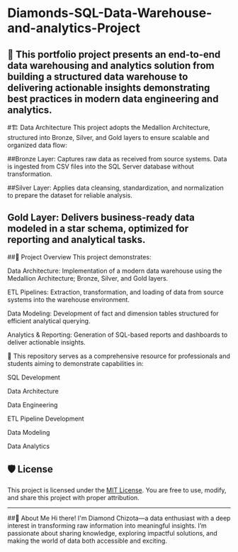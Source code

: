 # Diamonds-SQL-Data-Warehouse-and-analytics-Project

🚀 This portfolio project presents an end-to-end data warehousing and analytics solution from building a structured data warehouse to delivering actionable insights demonstrating best practices in modern data engineering and analytics.
---
#🏗️ Data Architecture
This project adopts the Medallion Architecture, structured into Bronze, Silver, and Gold layers to ensure scalable and organized data flow:

##Bronze Layer: Captures raw data as received from source systems. Data is ingested from CSV files into the SQL Server database without transformation.

##Silver Layer: Applies data cleansing, standardization, and normalization to prepare the dataset for reliable analysis.

Gold Layer: Delivers business-ready data modeled in a star schema, optimized for reporting and analytical tasks.
---
##📖 Project Overview
This project demonstrates:

Data Architecture: Implementation of a modern data warehouse using the Medallion Architecture; Bronze, Silver, and Gold layers.

ETL Pipelines: Extraction, transformation, and loading of data from source systems into the warehouse environment.

Data Modeling: Development of fact and dimension tables structured for efficient analytical querying.

Analytics & Reporting: Generation of SQL-based reports and dashboards to deliver actionable insights.

🎯 This repository serves as a comprehensive resource for professionals and students aiming to demonstrate capabilities in:

SQL Development

Data Architecture

Data Engineering

ETL Pipeline Development

Data Modeling

Data Analytics

## 🛡️ License
This project is licensed under the [MIT License](LICENSE). You are free to use, modify, and share this project with proper attribution.

---
##🌟 About Me
Hi there! I'm Diamond Chizota—a data enthusiast with a deep interest in transforming raw information into meaningful insights. I’m passionate about sharing knowledge, exploring impactful solutions, and making the world of data both accessible and exciting.






